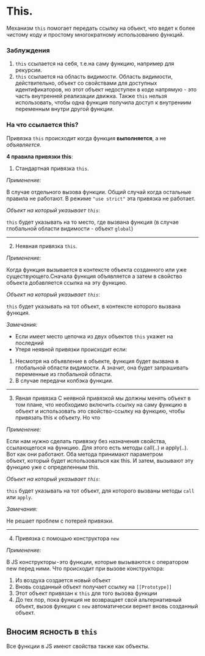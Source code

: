 # This.

Механизм `this` помогает передать ссылку на объект, что ведет к более чистому коду и простому многократному использованию функций.

### Заблуждения

1. `this` ссылается на себя, т.е.на саму функцию, например для рекурсии.
2. `this` ссылается на область видимости. Область видимости, действительно, объект со свойствами для доступных идентификаторов, но этот объект недоступен в коде напрямую - это часть внутренней реализации движка. Также `this` нельзя использовать, чтобы одна функция получила доступ к внутрениим переменным внутри другой функции.

### На что ссылается this?

Привязка `this` происходит когда функция __выполняется__, а не _объявляется_.

__4 правила привязки this__:

1. Стандартная привязка `this`.

_Применение:_ 

В случае отдельного вызова функции. Общий случай когда остальные правила не работают. В режиме `"use strict"` эта привязка не работает.

_Объект на который указывает `this`_: 

`this` будет указывать на то место, где вызвана функция (в  случае глобальной области видимости - объект `global`)

***


2. Неявная привязка `this`.

_Применение:_ 

Когда функция вызывается в контексте объекта созданного или уже существующего.Сначала функция объявляется а затем в свойство объекта добавляется ссылка на эту функцию.

_Объект на который указывает `this`_: 

`this` будет указывать на тот объект, в контексте которого вызвана функция.

_Замечания:_

* Если имеет место цепочка из двух объектов `this` укажет на последний
* Утеря неявной привязки происходит если: 
1. Несмотря на объявление в объекте, функция будет вызвана в глобальной области видимости. А значит, она будет запрашивать переменные из глобальной области.
2. В случае передачи колбэка функции.

***

3. Явная привязка
С неявной привязкой мы должны менять объект в том плане, что необходимо включить ссылку на саму функцию в объект и использовать это свойство-ссылку на функцию, чтобы привязать this к объекту.
Но что 

_Применение:_ 

Если нам нужно сделать привязку без назначения свойства, ссылающегося на функцию. Для этого есть методы call(..) и apply(..). Вот как они работают. Оба метода принимают параметром объект, который будет использоваться как this. И затем, вызывают эту функцию уже с определенным this.


_Объект на который указывает `this`_: 

`this` будет указывать на тот объект, для которого вызваны методы `call` или `apply`.

_Замечания:_

Не решает проблем с потерей привязки.

***


4. Привязка с помощью конструктора `new`

_Применение:_

В JS конструкторы - это функции, которые вызываются с оператором new перед ними.
Что происходит при вызове конструктора:
1. Из воздуха создается новый объект
2. Вновь созданный объект получает ссылку на `[[Prototype]]`
3. Этот объект привязан к `this` для того вызова функции 
4. До тех пор, пока функция не возвращает свой альтернативный объект, вызов функции с `new` автоматически вернет вновь созданный объект.

## Вносим ясность в `this`

Все функции в JS имеют свойства также как объекты.



